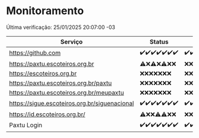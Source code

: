 # Monitoramento

Última verificação: 25/01/2025 20:07:00 -03

|Serviço|Status|Últimas 24h|
|---|---|---|
|https://github.com|<span title="2025-01-18: OK=23">✔️</span><span title="2025-01-19: OK=23">✔️</span><span title="2025-01-20: OK=23">✔️</span><span title="2025-01-21: OK=23">✔️</span><span title="2025-01-22: OK=23">✔️</span><span title="2025-01-23: OK=23">✔️</span><span title="2025-01-24: OK=22">✔️</span>|<span title="24/01/2025 20:07:00 -03 : 200">✔️</span><span title="24/01/2025 21:38:00 -03 : 200">✔️</span><span title="24/01/2025 23:02:00 -03 : 200">✔️</span><span title="25/01/2025 00:08:00 -03 : 200">✔️</span><span title="25/01/2025 01:09:00 -03 : 200">✔️</span><span title="25/01/2025 02:07:00 -03 : 200">✔️</span><span title="25/01/2025 03:10:00 -03 : 200">✔️</span><span title="25/01/2025 04:07:00 -03 : 200">✔️</span><span title="25/01/2025 05:09:00 -03 : 200">✔️</span><span title="25/01/2025 06:08:00 -03 : 200">✔️</span><span title="25/01/2025 07:07:00 -03 : 200">✔️</span><span title="25/01/2025 08:06:00 -03 : 200">✔️</span><span title="25/01/2025 09:13:00 -03 : 200">✔️</span><span title="25/01/2025 10:10:00 -03 : 200">✔️</span><span title="25/01/2025 11:06:00 -03 : 200">✔️</span><span title="25/01/2025 12:06:00 -03 : 200">✔️</span><span title="25/01/2025 13:08:00 -03 : 200">✔️</span><span title="25/01/2025 14:06:00 -03 : 200">✔️</span><span title="25/01/2025 15:09:00 -03 : 200">✔️</span><span title="25/01/2025 16:04:00 -03 : 200">✔️</span><span title="25/01/2025 17:09:00 -03 : 200">✔️</span><span title="25/01/2025 18:06:00 -03 : 200">✔️</span><span title="25/01/2025 19:07:00 -03 : 200">✔️</span><span title="25/01/2025 20:07:00 -03 : 200">✔️</span>|
|https://paxtu.escoteiros.org.br|<span title="2025-01-18: OK=1, Falhas=22">⚠️</span><span title="2025-01-19: Falhas=23">❌</span><span title="2025-01-20: OK=1, Falhas=22">⚠️</span><span title="2025-01-21: Falhas=23">❌</span><span title="2025-01-22: OK=1, Falhas=22">⚠️</span><span title="2025-01-23: Falhas=23">❌</span><span title="2025-01-24: Falhas=22">❌</span>|<span title="24/01/2025 20:07:00 -03 : 403">❌</span><span title="24/01/2025 21:38:00 -03 : 403">❌</span><span title="24/01/2025 23:02:00 -03 : 403">❌</span><span title="25/01/2025 00:08:00 -03 : 403">❌</span><span title="25/01/2025 01:09:00 -03 : 403">❌</span><span title="25/01/2025 02:07:00 -03 : 403">❌</span><span title="25/01/2025 03:10:00 -03 : 403">❌</span><span title="25/01/2025 04:07:00 -03 : 403">❌</span><span title="25/01/2025 05:09:00 -03 : 403">❌</span><span title="25/01/2025 06:08:00 -03 : 403">❌</span><span title="25/01/2025 07:07:00 -03 : 403">❌</span><span title="25/01/2025 08:06:00 -03 : 403">❌</span><span title="25/01/2025 09:13:00 -03 : 403">❌</span><span title="25/01/2025 10:10:00 -03 : 403">❌</span><span title="25/01/2025 11:06:00 -03 : 403">❌</span><span title="25/01/2025 12:06:00 -03 : 403">❌</span><span title="25/01/2025 13:08:00 -03 : 403">❌</span><span title="25/01/2025 14:06:00 -03 : 403">❌</span><span title="25/01/2025 15:09:00 -03 : 403">❌</span><span title="25/01/2025 16:04:00 -03 : 403">❌</span><span title="25/01/2025 17:09:00 -03 : 403">❌</span><span title="25/01/2025 18:06:00 -03 : 403">❌</span><span title="25/01/2025 19:08:00 -03 : 403">❌</span><span title="25/01/2025 20:07:00 -03 : 403">❌</span>|
|https://escoteiros.org.br|<span title="2025-01-18: Falhas=23">❌</span><span title="2025-01-19: Falhas=23">❌</span><span title="2025-01-20: Falhas=23">❌</span><span title="2025-01-21: Falhas=23">❌</span><span title="2025-01-22: Falhas=23">❌</span><span title="2025-01-23: Falhas=23">❌</span><span title="2025-01-24: Falhas=22">❌</span>|<span title="24/01/2025 20:07:00 -03 : 403">❌</span><span title="24/01/2025 21:38:00 -03 : 403">❌</span><span title="24/01/2025 23:02:00 -03 : 403">❌</span><span title="25/01/2025 00:08:00 -03 : 403">❌</span><span title="25/01/2025 01:09:00 -03 : 403">❌</span><span title="25/01/2025 02:07:00 -03 : 403">❌</span><span title="25/01/2025 03:10:00 -03 : 403">❌</span><span title="25/01/2025 04:07:00 -03 : 403">❌</span><span title="25/01/2025 05:09:00 -03 : 403">❌</span><span title="25/01/2025 06:08:00 -03 : 403">❌</span><span title="25/01/2025 07:07:00 -03 : 403">❌</span><span title="25/01/2025 08:06:00 -03 : 403">❌</span><span title="25/01/2025 09:13:00 -03 : 403">❌</span><span title="25/01/2025 10:10:00 -03 : 403">❌</span><span title="25/01/2025 11:06:00 -03 : 403">❌</span><span title="25/01/2025 12:06:00 -03 : 403">❌</span><span title="25/01/2025 13:08:00 -03 : 403">❌</span><span title="25/01/2025 14:06:00 -03 : 403">❌</span><span title="25/01/2025 15:09:00 -03 : 403">❌</span><span title="25/01/2025 16:04:00 -03 : 403">❌</span><span title="25/01/2025 17:09:00 -03 : 403">❌</span><span title="25/01/2025 18:06:00 -03 : 403">❌</span><span title="25/01/2025 19:08:00 -03 : 403">❌</span><span title="25/01/2025 20:07:00 -03 : 403">❌</span>|
|https://paxtu.escoteiros.org.br/paxtu|<span title="2025-01-18: Falhas=23">❌</span><span title="2025-01-19: Falhas=23">❌</span><span title="2025-01-20: Falhas=23">❌</span><span title="2025-01-21: Falhas=23">❌</span><span title="2025-01-22: Falhas=23">❌</span><span title="2025-01-23: Falhas=23">❌</span><span title="2025-01-24: Falhas=22">❌</span>|<span title="24/01/2025 20:07:00 -03 : 403">❌</span><span title="24/01/2025 21:38:00 -03 : 403">❌</span><span title="24/01/2025 23:02:00 -03 : 403">❌</span><span title="25/01/2025 00:08:00 -03 : 403">❌</span><span title="25/01/2025 01:09:00 -03 : 403">❌</span><span title="25/01/2025 02:07:00 -03 : 403">❌</span><span title="25/01/2025 03:10:00 -03 : 403">❌</span><span title="25/01/2025 04:07:00 -03 : 403">❌</span><span title="25/01/2025 05:09:00 -03 : 403">❌</span><span title="25/01/2025 06:08:00 -03 : 403">❌</span><span title="25/01/2025 07:07:00 -03 : 403">❌</span><span title="25/01/2025 08:06:00 -03 : 403">❌</span><span title="25/01/2025 09:13:00 -03 : 403">❌</span><span title="25/01/2025 10:10:00 -03 : 403">❌</span><span title="25/01/2025 11:06:00 -03 : 403">❌</span><span title="25/01/2025 12:06:00 -03 : 403">❌</span><span title="25/01/2025 13:08:00 -03 : 403">❌</span><span title="25/01/2025 14:06:00 -03 : 403">❌</span><span title="25/01/2025 15:09:00 -03 : 403">❌</span><span title="25/01/2025 16:04:00 -03 : 403">❌</span><span title="25/01/2025 17:09:00 -03 : 403">❌</span><span title="25/01/2025 18:06:00 -03 : 403">❌</span><span title="25/01/2025 19:08:00 -03 : 403">❌</span><span title="25/01/2025 20:07:00 -03 : 403">❌</span>|
|https://paxtu.escoteiros.org.br/meupaxtu|<span title="2025-01-18: Falhas=23">❌</span><span title="2025-01-19: Falhas=23">❌</span><span title="2025-01-20: Falhas=23">❌</span><span title="2025-01-21: Falhas=23">❌</span><span title="2025-01-22: Falhas=23">❌</span><span title="2025-01-23: Falhas=23">❌</span><span title="2025-01-24: Falhas=22">❌</span>|<span title="24/01/2025 20:07:00 -03 : 403">❌</span><span title="24/01/2025 21:38:00 -03 : 403">❌</span><span title="24/01/2025 23:02:00 -03 : 403">❌</span><span title="25/01/2025 00:08:00 -03 : 403">❌</span><span title="25/01/2025 01:09:00 -03 : 403">❌</span><span title="25/01/2025 02:07:00 -03 : 403">❌</span><span title="25/01/2025 03:10:00 -03 : 403">❌</span><span title="25/01/2025 04:07:00 -03 : 403">❌</span><span title="25/01/2025 05:09:00 -03 : 403">❌</span><span title="25/01/2025 06:08:00 -03 : 403">❌</span><span title="25/01/2025 07:07:00 -03 : 403">❌</span><span title="25/01/2025 08:06:00 -03 : 403">❌</span><span title="25/01/2025 09:13:00 -03 : 403">❌</span><span title="25/01/2025 10:10:00 -03 : 403">❌</span><span title="25/01/2025 11:06:00 -03 : 403">❌</span><span title="25/01/2025 12:06:00 -03 : 403">❌</span><span title="25/01/2025 13:08:00 -03 : 403">❌</span><span title="25/01/2025 14:06:00 -03 : 403">❌</span><span title="25/01/2025 15:09:00 -03 : 403">❌</span><span title="25/01/2025 16:04:00 -03 : 403">❌</span><span title="25/01/2025 17:09:00 -03 : 403">❌</span><span title="25/01/2025 18:06:00 -03 : 403">❌</span><span title="25/01/2025 19:08:00 -03 : 403">❌</span><span title="25/01/2025 20:07:00 -03 : 403">❌</span>|
|https://sigue.escoteiros.org.br/siguenacional|<span title="2025-01-18: OK=23">✔️</span><span title="2025-01-19: OK=23">✔️</span><span title="2025-01-20: OK=23">✔️</span><span title="2025-01-21: OK=23">✔️</span><span title="2025-01-22: OK=23">✔️</span><span title="2025-01-23: OK=23">✔️</span><span title="2025-01-24: OK=22">✔️</span>|<span title="24/01/2025 20:07:00 -03 : 200">✔️</span><span title="24/01/2025 21:38:00 -03 : 200">✔️</span><span title="24/01/2025 23:02:00 -03 : 200">✔️</span><span title="25/01/2025 00:08:00 -03 : 200">✔️</span><span title="25/01/2025 01:09:00 -03 : 200">✔️</span><span title="25/01/2025 02:07:00 -03 : 200">✔️</span><span title="25/01/2025 03:10:00 -03 : 200">✔️</span><span title="25/01/2025 04:07:00 -03 : 200">✔️</span><span title="25/01/2025 05:09:00 -03 : 200">✔️</span><span title="25/01/2025 06:08:00 -03 : 200">✔️</span><span title="25/01/2025 07:07:00 -03 : 200">✔️</span><span title="25/01/2025 08:06:00 -03 : 200">✔️</span><span title="25/01/2025 09:13:00 -03 : 200">✔️</span><span title="25/01/2025 10:10:00 -03 : 200">✔️</span><span title="25/01/2025 11:06:00 -03 : 200">✔️</span><span title="25/01/2025 12:06:00 -03 : 200">✔️</span><span title="25/01/2025 13:08:00 -03 : 200">✔️</span><span title="25/01/2025 14:06:00 -03 : 200">✔️</span><span title="25/01/2025 15:09:00 -03 : 200">✔️</span><span title="25/01/2025 16:04:00 -03 : 200">✔️</span><span title="25/01/2025 17:09:00 -03 : 200">✔️</span><span title="25/01/2025 18:06:00 -03 : 200">✔️</span><span title="25/01/2025 19:08:00 -03 : 200">✔️</span><span title="25/01/2025 20:07:00 -03 : 200">✔️</span>|
|https://id.escoteiros.org.br/|<span title="2025-01-18: OK=1, Falhas=22">⚠️</span><span title="2025-01-19: Falhas=23">❌</span><span title="2025-01-20: Falhas=23">❌</span><span title="2025-01-21: OK=1, Falhas=22">⚠️</span><span title="2025-01-22: OK=2, Falhas=21">⚠️</span><span title="2025-01-23: Falhas=23">❌</span><span title="2025-01-24: Falhas=22">❌</span>|<span title="24/01/2025 20:07:00 -03 : 403">❌</span><span title="24/01/2025 21:38:00 -03 : 403">❌</span><span title="24/01/2025 23:02:00 -03 : 403">❌</span><span title="25/01/2025 00:08:00 -03 : 403">❌</span><span title="25/01/2025 01:09:00 -03 : 403">❌</span><span title="25/01/2025 02:07:00 -03 : 403">❌</span><span title="25/01/2025 03:10:00 -03 : 403">❌</span><span title="25/01/2025 04:07:00 -03 : 403">❌</span><span title="25/01/2025 05:09:00 -03 : 403">❌</span><span title="25/01/2025 06:08:00 -03 : 403">❌</span><span title="25/01/2025 07:07:00 -03 : 403">❌</span><span title="25/01/2025 08:06:00 -03 : 403">❌</span><span title="25/01/2025 09:13:00 -03 : 403">❌</span><span title="25/01/2025 10:10:00 -03 : 403">❌</span><span title="25/01/2025 11:06:00 -03 : 403">❌</span><span title="25/01/2025 12:06:00 -03 : 403">❌</span><span title="25/01/2025 13:08:00 -03 : 403">❌</span><span title="25/01/2025 14:06:00 -03 : 403">❌</span><span title="25/01/2025 15:09:00 -03 : 403">❌</span><span title="25/01/2025 16:04:00 -03 : 403">❌</span><span title="25/01/2025 17:09:00 -03 : 403">❌</span><span title="25/01/2025 18:06:00 -03 : 403">❌</span><span title="25/01/2025 19:08:00 -03 : 403">❌</span><span title="25/01/2025 20:07:00 -03 : 403">❌</span>|
|Paxtu Login|<span title="2025-01-18: OK=23">✔️</span><span title="2025-01-19: OK=23">✔️</span><span title="2025-01-20: OK=23">✔️</span><span title="2025-01-21: OK=23">✔️</span><span title="2025-01-22: OK=23">✔️</span><span title="2025-01-23: OK=23">✔️</span><span title="2025-01-24: OK=22">✔️</span>|<span title="24/01/2025 20:07:00 -03 : 200">✔️</span><span title="24/01/2025 21:38:00 -03 : 200">✔️</span><span title="24/01/2025 23:02:00 -03 : 200">✔️</span><span title="25/01/2025 00:08:00 -03 : 200">✔️</span><span title="25/01/2025 01:09:00 -03 : 200">✔️</span><span title="25/01/2025 02:07:00 -03 : 200">✔️</span><span title="25/01/2025 03:10:00 -03 : 200">✔️</span><span title="25/01/2025 04:07:00 -03 : 200">✔️</span><span title="25/01/2025 05:09:00 -03 : 200">✔️</span><span title="25/01/2025 06:08:00 -03 : 200">✔️</span><span title="25/01/2025 07:07:00 -03 : 200">✔️</span><span title="25/01/2025 08:06:00 -03 : 200">✔️</span><span title="25/01/2025 09:13:00 -03 : 200">✔️</span><span title="25/01/2025 10:10:00 -03 : 200">✔️</span><span title="25/01/2025 11:06:00 -03 : 200">✔️</span><span title="25/01/2025 12:06:00 -03 : 200">✔️</span><span title="25/01/2025 13:08:00 -03 : 200">✔️</span><span title="25/01/2025 14:06:00 -03 : 200">✔️</span><span title="25/01/2025 15:09:00 -03 : 200">✔️</span><span title="25/01/2025 16:04:00 -03 : 200">✔️</span><span title="25/01/2025 17:09:00 -03 : 200">✔️</span><span title="25/01/2025 18:06:00 -03 : 200">✔️</span><span title="25/01/2025 19:08:00 -03 : 200">✔️</span><span title="25/01/2025 20:07:00 -03 : 200">✔️</span>|
